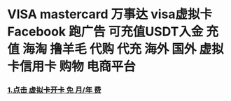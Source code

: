 # VISA mastercard 万事达  visa虚拟卡 Facebook 跑广告 可充值USDT入金 充值 海淘 撸羊毛 代购 代充 海外 国外 虚拟卡信用卡 购物 电商平台

<h3>
<a href="https://sourl.cn/WX2ehk" rel="nofollow">1.点击 虚拟卡开卡 免 月/年 费 </a>
<h3/>
